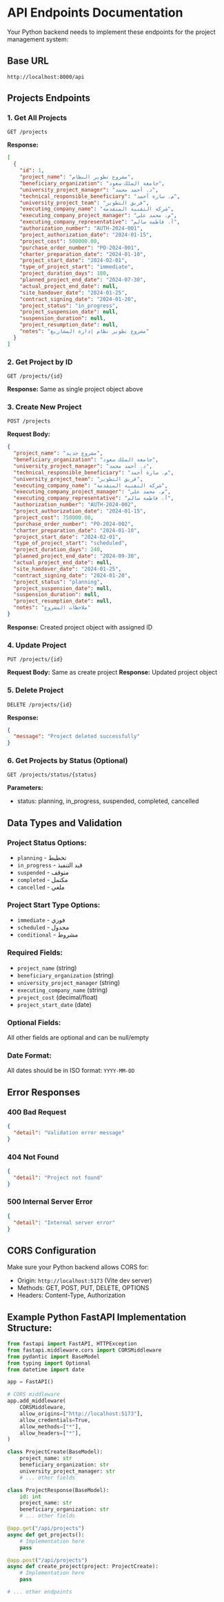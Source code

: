 # API Endpoints Documentation

Your Python backend needs to implement these endpoints for the project management system:

## Base URL
```
http://localhost:8000/api
```

## Projects Endpoints

### 1. Get All Projects
```
GET /projects
```
**Response:**
```json
[
  {
    "id": 1,
    "project_name": "مشروع تطوير النظام",
    "beneficiary_organization": "جامعة الملك سعود",
    "university_project_manager": "د. أحمد محمد",
    "technical_responsible_beneficiary": "م. سارة أحمد",
    "university_project_team": "فريق التطوير",
    "executing_company_name": "شركة التقنية المتقدمة",
    "executing_company_project_manager": "م. محمد علي",
    "executing_company_representative": "أ. فاطمة سالم",
    "authorization_number": "AUTH-2024-001",
    "project_authorization_date": "2024-01-15",
    "project_cost": 500000.00,
    "purchase_order_number": "PO-2024-001",
    "charter_preparation_date": "2024-01-10",
    "project_start_date": "2024-02-01",
    "type_of_project_start": "immediate",
    "project_duration_days": 180,
    "planned_project_end_date": "2024-07-30",
    "actual_project_end_date": null,
    "site_handover_date": "2024-01-25",
    "contract_signing_date": "2024-01-20",
    "project_status": "in_progress",
    "project_suspension_date": null,
    "suspension_duration": null,
    "project_resumption_date": null,
    "notes": "مشروع تطوير نظام إدارة المشاريع"
  }
]
```

### 2. Get Project by ID
```
GET /projects/{id}
```
**Response:** Same as single project object above

### 3. Create New Project
```
POST /projects
```
**Request Body:**
```json
{
  "project_name": "مشروع جديد",
  "beneficiary_organization": "جامعة الملك سعود",
  "university_project_manager": "د. أحمد محمد",
  "technical_responsible_beneficiary": "م. سارة أحمد",
  "university_project_team": "فريق التطوير",
  "executing_company_name": "شركة التقنية المتقدمة",
  "executing_company_project_manager": "م. محمد علي",
  "executing_company_representative": "أ. فاطمة سالم",
  "authorization_number": "AUTH-2024-002",
  "project_authorization_date": "2024-01-15",
  "project_cost": 750000.00,
  "purchase_order_number": "PO-2024-002",
  "charter_preparation_date": "2024-01-10",
  "project_start_date": "2024-02-01",
  "type_of_project_start": "scheduled",
  "project_duration_days": 240,
  "planned_project_end_date": "2024-09-30",
  "actual_project_end_date": null,
  "site_handover_date": "2024-01-25",
  "contract_signing_date": "2024-01-20",
  "project_status": "planning",
  "project_suspension_date": null,
  "suspension_duration": null,
  "project_resumption_date": null,
  "notes": "ملاحظات المشروع"
}
```
**Response:** Created project object with assigned ID

### 4. Update Project
```
PUT /projects/{id}
```
**Request Body:** Same as create project
**Response:** Updated project object

### 5. Delete Project
```
DELETE /projects/{id}
```
**Response:** 
```json
{
  "message": "Project deleted successfully"
}
```

### 6. Get Projects by Status (Optional)
```
GET /projects/status/{status}
```
**Parameters:**
- status: planning, in_progress, suspended, completed, cancelled

## Data Types and Validation

### Project Status Options:
- `planning` - تخطيط
- `in_progress` - قيد التنفيذ  
- `suspended` - متوقف
- `completed` - مكتمل
- `cancelled` - ملغي

### Project Start Type Options:
- `immediate` - فوري
- `scheduled` - مجدول
- `conditional` - مشروط

### Required Fields:
- `project_name` (string)
- `beneficiary_organization` (string)
- `university_project_manager` (string)
- `executing_company_name` (string)
- `project_cost` (decimal/float)
- `project_start_date` (date)

### Optional Fields:
All other fields are optional and can be null/empty

### Date Format:
All dates should be in ISO format: `YYYY-MM-DD`

## Error Responses

### 400 Bad Request
```json
{
  "detail": "Validation error message"
}
```

### 404 Not Found
```json
{
  "detail": "Project not found"
}
```

### 500 Internal Server Error
```json
{
  "detail": "Internal server error"
}
```

## CORS Configuration
Make sure your Python backend allows CORS for:
- Origin: `http://localhost:5173` (Vite dev server)
- Methods: GET, POST, PUT, DELETE, OPTIONS
- Headers: Content-Type, Authorization

## Example Python FastAPI Implementation Structure:

```python
from fastapi import FastAPI, HTTPException
from fastapi.middleware.cors import CORSMiddleware
from pydantic import BaseModel
from typing import Optional
from datetime import date

app = FastAPI()

# CORS middleware
app.add_middleware(
    CORSMiddleware,
    allow_origins=["http://localhost:5173"],
    allow_credentials=True,
    allow_methods=["*"],
    allow_headers=["*"],
)

class ProjectCreate(BaseModel):
    project_name: str
    beneficiary_organization: str
    university_project_manager: str
    # ... other fields

class ProjectResponse(BaseModel):
    id: int
    project_name: str
    beneficiary_organization: str
    # ... other fields

@app.get("/api/projects")
async def get_projects():
    # Implementation here
    pass

@app.post("/api/projects")
async def create_project(project: ProjectCreate):
    # Implementation here
    pass

# ... other endpoints
```